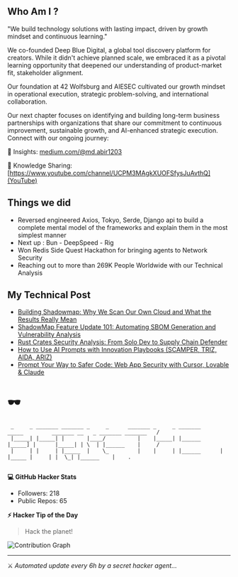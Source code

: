 ## Who Am I ? 

"We build technology solutions with lasting impact, driven by growth mindset and continuous learning."

We co-founded Deep Blue Digital, a global tool discovery platform for creators. While it didn't achieve planned scale, we embraced it as a pivotal learning opportunity that deepened our understanding of product-market fit, stakeholder alignment.

Our foundation at 42 Wolfsburg and AIESEC cultivated our growth mindset in operational execution, strategic problem-solving, and international collaboration.

Our next chapter focuses on identifying and building long-term business partnerships with organizations that share our commitment to continuous improvement, sustainable growth, and AI-enhanced strategic execution.
Connect with our ongoing journey:

📖 Insights: [medium.com/@md.abir1203](Medium)

🎥 Knowledge Sharing: [https://www.youtube.com/channel/UCPM3MAgkXUOFSfysJuAvthQ](YouTube)


## Things we did 

- Reversed engineered Axios, Tokyo, Serde, Django api to build a complete mental model of the frameworks and explain them in the most simplest manner
- Next up : Bun - DeepSpeed - Rig
- Won Redis Side Quest Hackathon for bringing agents to Network Security
- Reaching out to more than 269K People Worldwide with our Technical Analysis


## My Technical Post 

<!-- BLOG-POST-LIST:START -->
- [Building Shadowmap: Why We Scan Our Own Cloud and What the Results Really Mean](https://blog.stackademic.com/building-shadowmap-why-we-scan-our-own-cloud-and-what-the-results-really-mean-b4bf1c021c56?source=rss-b62bf3bb75c7------2)
- [ShadowMap Feature Update 101: Automating SBOM Generation and Vulnerability Analysis](https://levelup.gitconnected.com/shadowmap-feature-update-101-automating-sbom-generation-and-vulnerability-analysis-64e4e2270ce9?source=rss-b62bf3bb75c7------2)
- [Rust Crates Security Analysis: From Solo Dev to Supply Chain Defender](https://medium.com/@md.abir1203/rust-crates-security-analysis-from-solo-dev-to-supply-chain-defender-b802255351fe?source=rss-b62bf3bb75c7------2)
- [How to Use AI Prompts with Innovation Playbooks &lpar;SCAMPER, TRIZ, AIDA, ARIZ&rpar;](https://medium.com/@md.abir1203/how-to-use-ai-prompts-with-innovation-playbooks-scamper-triz-aida-ariz-b719649e3149?source=rss-b62bf3bb75c7------2)
- [Prompt Your Way to Safer Code: Web App Security with Cursor, Lovable &amp; Claude](https://levelup.gitconnected.com/prompt-your-way-to-safer-code-web-app-security-with-cursor-lovable-claude-e8ea4c3d93ba?source=rss-b62bf3bb75c7------2)
<!-- BLOG-POST-LIST:END -->

# 🕶️ 

```
 _     _ _______ _______ _     _      _______ _     _ _______       _____         _______ __   _ _______ _______   /
 |_____| |_____| |       |____/          |    |_____| |______      |_____] |      |_____| | \  | |______    |     / 
 |     | |     | |_____  |    \_         |    |     | |______      |       |_____ |     | |  \_| |______    |    .  
                                                                                                                    
```

**💻 GitHub Hacker Stats**
- Followers: 218
- Public Repos: 65

**⚡ Hacker Tip of the Day**  
> Hack the planet!

![Contribution Graph](https://github-readme-activity-graph.vercel.app/graph?username=mdabir1203&theme=tokyo-night)

---
⚔️ *Automated update every 6h by a secret hacker agent...*
